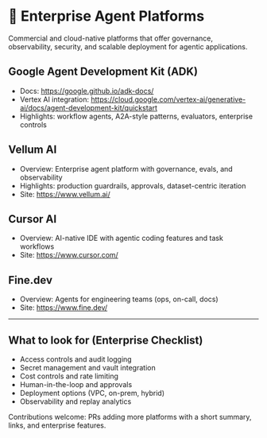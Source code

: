 # 🏢 Enterprise Agent Platforms

Commercial and cloud-native platforms that offer governance, observability, security, and scalable deployment for agentic applications.

## Google Agent Development Kit (ADK)
- Docs: https://google.github.io/adk-docs/
- Vertex AI integration: https://cloud.google.com/vertex-ai/generative-ai/docs/agent-development-kit/quickstart
- Highlights: workflow agents, A2A-style patterns, evaluators, enterprise controls

## Vellum AI
- Overview: Enterprise agent platform with governance, evals, and observability
- Highlights: production guardrails, approvals, dataset-centric iteration
- Site: https://www.vellum.ai/

## Cursor AI
- Overview: AI-native IDE with agentic coding features and task workflows
- Site: https://www.cursor.com/

## Fine.dev
- Overview: Agents for engineering teams (ops, on-call, docs)
- Site: https://www.fine.dev/

---

## What to look for (Enterprise Checklist)
- Access controls and audit logging
- Secret management and vault integration
- Cost controls and rate limiting
- Human-in-the-loop and approvals
- Deployment options (VPC, on-prem, hybrid)
- Observability and replay analytics

Contributions welcome: PRs adding more platforms with a short summary, links, and enterprise features.

